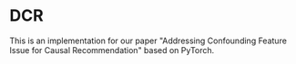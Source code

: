 # DCR
This is an implementation for our paper "Addressing Confounding Feature Issue for Causal Recommendation" based on PyTorch.
